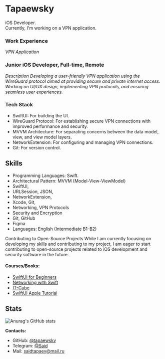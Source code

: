 # Tapaewsky
 iOS Developer.  
Currently, I'm working on a VPN application.

### **Work Experience**

_*VPN Application*_

### **Junior iOS Developer, Full-time, Remote**

_Description
Developing a user-friendly VPN application using the WireGuard protocol aimed at providing secure and private internet access. Working on UI/UX design, implementing VPN protocols, and ensuring seamless user experiences._


### **Tech Stack**
- SwiftUI: For building the UI.
- WireGuard Protocol: For establishing secure VPN connections with improved performance and security.
- MVVM Architecture: For separating concerns between the data model, view, and view model layers.
- NetworkExtension: For configuring and managing VPN connections.
- Git: For version control.

## Skills

  - Programming Languages: Swift.
  - Architectural Pattern: MVVM (Model-View-ViewModel)
  - SwiftUI,
  - URLSession, JSON, 
  - NetworkExtension, 
  - Xcode, Git,
  - Networking, VPN Protocols
  - Security and Encryption
  - Git, GitHub
  - Figma
  - Languages: English (Intermediate B1-B2)

Contributing to Open-Source Projects
While I am currently focusing on developing my skills and contributing to my project, I am eager to start contributing to open-source projects related to iOS development and security software in the future.

#### **Courses/Books:**
- [SwiftUI for Beginners](https://www.hackingwithswift.com/quick-start/swiftui)
- [Networking with Swift](https://swift.org/packages/networking.html)
- [IT-Cube](http://айтикуб.рф/)
- [SwiftUI Apple Tutorial](https://developer.apple.com/tutorials/swiftui)
  

## **Stats**

  ![Anurag's GitHub stats](https://github-readme-stats.vercel.app/api?username=Tapaewsky&show_icons=true&theme=transparent)


**Contacts:**
- GitHub: [@tapaewsky](https://github.com/Tapaewsky)
- Telegram: [@Said](https://t.me/sdtpv)
- Mail: saidtapaev@mail.ru






